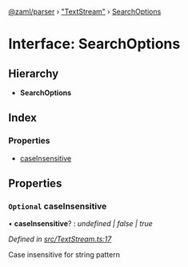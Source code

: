 [@zaml/parser](../README.md) › ["TextStream"](../modules/_textstream_.md) › [SearchOptions](_textstream_.searchoptions.md)

# Interface: SearchOptions

## Hierarchy

* **SearchOptions**

## Index

### Properties

* [caseInsensitive](_textstream_.searchoptions.md#optional-caseinsensitive)

## Properties

### `Optional` caseInsensitive

• **caseInsensitive**? : *undefined | false | true*

*Defined in [src/TextStream.ts:17](https://github.com/nexushubs/zaml-lang/blob/4389e8b/packages/zaml-parser/src/TextStream.ts#L17)*

Case insensitive for string pattern
